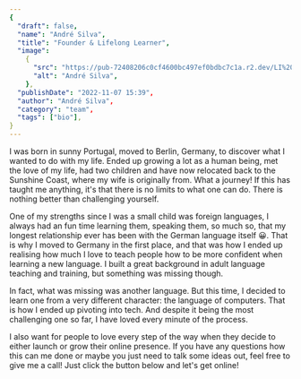 ```yaml
---
{
  "draft": false,
  "name": "André Silva",
  "title": "Founder & Lifelong Learner",
  "image":
    {
      "src": "https://pub-72408206c0cf4600bc497ef0bdbc7c1a.r2.dev/LI%20profile%20pic.jpeg",
      "alt": "André Silva",
    },
  "publishDate": "2022-11-07 15:39",
  "author": "André Silva",
  "category": "team",
  "tags": ["bio"],
}
---
```


I was born in sunny Portugal, moved to Berlin, Germany, to discover what I wanted to do with my life. Ended up growing a lot as a human being, met the love of my life, had two children and have now relocated back to the Sunshine Coast, where my wife is originally from. What a journey! If this has taught me anything, it's that there is no limits to what one can do. There is nothing better than challenging yourself.

One of my strengths since I was a small child was foreign languages, 
I always had an fun time learning them, speaking them, 
so much so, that my longest relationship ever has been with the German language itself 😀. That is why I moved to Germany in the first place, and that was how I ended up realising how much I love to teach people how to be more confident when learning a new language. I built a great background in adult language teaching and training, but something was missing though.

In fact, what was missing was another language. But this time, I decided to learn one from a very different character: the language of computers. That is how I ended up pivoting into tech. And despite it being the most challenging one so far, I have loved every minute of the process.

I also want for people to love every step of the way when they decide to either launch or grow their online presence. If you have any questions how this can me done or maybe you just need to talk some ideas out, feel free to give me a call! Just click the button below and let's get online!
